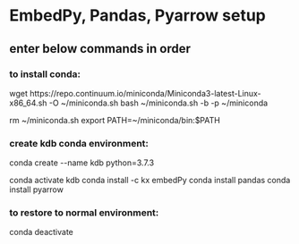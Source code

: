 # EmbedPy, Pandas, Pyarrow setup
## enter below commands in order
### to install conda:
 wget https://<span></span>repo.continuum.io/miniconda/Miniconda3-latest-Linux-x86_64.sh -O ~/miniconda.sh
 bash ~/miniconda.sh -b -p ~/miniconda 
 
 rm ~/miniconda.sh
export PATH=~/miniconda/bin:$PATH 
### create kdb conda environment:
conda create --name kdb python=3.7.3

conda activate kdb
conda install -c kx embedPy
conda install pandas
conda install pyarrow
 
 
 ### to restore to normal environment:
 conda deactivate
